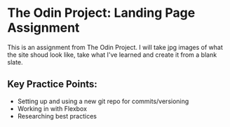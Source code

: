 # The Odin Project: Landing Page Assignment
This is an assignment from The Odin Project. I will take jpg images of what the site shoud look like, take what I've learned and create it from a blank slate.

## Key Practice Points:
+ Setting up and using a new git repo for commits/versioning
+ Working in with Flexbox
+ Researching best practices
